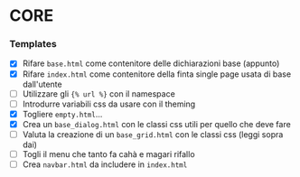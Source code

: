 #  CORE
### Templates
- [x] Rifare `base.html` come contenitore delle dichiarazioni base (appunto)
- [x] Rifare `index.html` come contenitore della finta single page usata di base dall'utente
- [ ] Utilizzare gli `{% url %}` con il namespace
- [ ] Introdurre variabili css da usare con il theming
- [x] Togliere `empty.html`...
- [x] Crea un `base_dialog.html` con le classi css utili per quello che deve fare
- [ ] Valuta la creazione di un `base_grid.html` con le classi css (leggi sopra dai)
- [ ] Togli il menu che tanto fa cahà e magari rifallo
- [ ] Crea `navbar.html` da includere in `index.html`